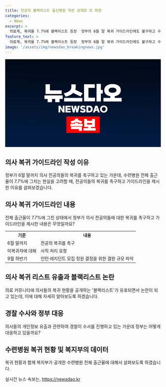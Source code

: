 ```yaml
---
title: 전공의 블랙리스트 출신병원 학번 공개로 또 파장
categories:
  - News
excerpt: >
  의료계, 복귀율 7.7%에 블랙리스트 등장  정부의 6월 말 복귀 가이드라인에도 불구하고 수련병원 전공의 출근율은 7.7%에 그쳤다. 전공의의 이탈과 복귀 현황을 공개한 블랙리스트가 논란이 되고 있으며, 정부는 복귀 유도에 대한 요청과 함께 사직 처리를 검토 중이다. 수사를 통해 전공의의 개인정보를 공개한 사례도 확인되고 있다. 각 수련병원은 9월 하반기 모집을 위해 사직과 복귀 전공의를 파악하고, 복지부는 복귀·사직  전공의를 구분하여 처리할 계획이다.
feature_text: >
  의료계, 복귀율 7.7%에 블랙리스트 등장  정부의 6월 말 복귀 가이드라인에도 불구하고 수련병원 전공의 출근율은 7.7%에 그쳤다. 전공의의 이탈과 복귀 현황을 공개한 블랙리스트가 논란이 되고 있으며, 정부는 복귀 유도에 대한 요청과 함께 사직 처리를 검토 중이다. 수사를 통해 전공의의 개인정보를 공개한 사례도 확인되고 있다. 각 수련병원은 9월 하반기 모집을 위해 사직과 복귀 전공의를 파악하고, 복지부는 복귀·사직  전공의를 구분하여 처리할 계획이다.
image: '/assets/img/newsdao_breakingnews.jpg'
---
```


<p><img src="/assets/img/newsdao_breakingnews.jpg" alt="cryptoinkorea 속보" /></p>

<h2 data-ke-size="size26">의사 복귀 가이드라인 작성 이유</h2>

<p data-ke-size="size16">정부가 6월 말까지 의사 전공의들의 복귀를 촉구하고 있는 가운데, 수련병원 전체 출근율이 7.7%에 그치는 현실을 고려할 때, 전공의들의 복귀를 촉구하고 가이드라인을 제시한 이유를 살펴보겠습니다.</p>

<h2 data-ke-size="size26">의사 복귀 가이드라인 내용</h2>

<p data-ke-size="size16">전체 출근율이 7.7%에 그친 상태에서 정부가 의사 전공의들에 대한 복귀를 촉구하고 가이드라인을 제시한 내용은 무엇일까요?</p>

<table>
    <tr>
        <td style="text-align: center; height: 17px;"><b>기준</b></td>
        <td style="text-align: center; height: 17px;"><b>내용</b></td>
    </tr>
    <tr>
        <td style="text-align: left; height: 17px;">6월 말까지</td>
        <td style="text-align: left; height: 17px;">전공의 복귀를 촉구</td>
    </tr>
    <tr>
        <td style="text-align: left; height: 17px;">미복귀자에 대해</td>
        <td style="text-align: left; height: 17px;">사직 처리 요청</td>
    </tr>
    <tr>
        <td style="text-align: left; height: 17px;">9월 하반기</td>
        <td style="text-align: left; height: 17px;">인턴·레지던트 모집 정원 결정을 위한 결원 규모 파악</td>
    </tr>
</table>

<h2 data-ke-size="size26">의사 복귀 리스트 유출과 블랙리스트 논란</h2>

<p data-ke-size="size16">의료 커뮤니티에 의사들의 복귀 현황을 공개하는 '블랙리스트'가 유포되면서 논란이 되고 있는데, 이에 대해 자세히 알아보도록 하겠습니다.</p>

<h2 data-ke-size="size26">경찰 수사와 정부 대응</h2>

<p data-ke-size="size16">의사들의 개인정보 유출과 관련하여 경찰이 수사를 진행하고 있는 가운데 정부는 어떻게 대응하고 있을까요?</p>

<h2 data-ke-size="size26">수련병원 복귀 현황 및 복지부의 데이터</h2>

<p data-ke-size="size16">복귀 현황과 함께 복지부가 공개한 수련병원 전체 출근율에 대해서 살펴보도록 하겠습니다.</p>
실시간 뉴스 속보는, <a href="https://newsdao.kr" rel="dofollow">https://newsdao.kr</a>


